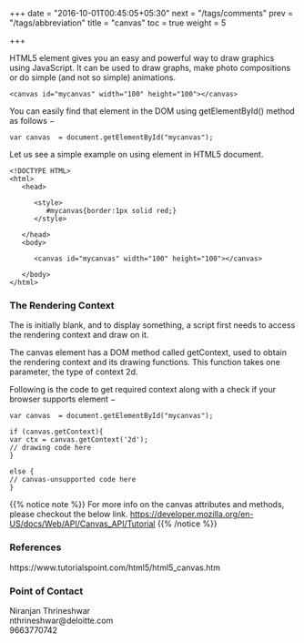 +++
date = "2016-10-01T00:45:05+05:30"
next = "/tags/comments"
prev = "/tags/abbreviation"
title = "canvas"
toc = true
weight = 5

+++

HTML5 element <canvas> gives you an easy and powerful way to draw graphics using JavaScript. It can be used to draw graphs, make photo compositions or do simple (and not so simple) animations.

    <canvas id="mycanvas" width="100" height="100"></canvas>

You can easily find that <canvas> element in the DOM using getElementById() method as follows −

    var canvas  = document.getElementById("mycanvas");

Let us see a simple example on using <canvas> element in HTML5 document.

    <!DOCTYPE HTML>
    <html>
       <head>

          <style>
             #mycanvas{border:1px solid red;}
          </style>

       </head>
       <body>

          <canvas id="mycanvas" width="100" height="100"></canvas>

       </body>
    </html>

<h3>The Rendering Context</h3>
The <canvas> is initially blank, and to display something, a script first needs to access the rendering context and draw on it.

The canvas element has a DOM method called getContext, used to obtain the rendering context and its drawing functions. This function takes one parameter, the type of context 2d.

Following is the code to get required context along with a check if your browser supports <canvas> element −

    var canvas  = document.getElementById("mycanvas");

    if (canvas.getContext){   
    var ctx = canvas.getContext('2d');   
    // drawing code here   
    }

    else {   
    // canvas-unsupported code here
    }


{{% notice note %}}
  For more info on the canvas attributes and methods, please checkout the below link.
  https://developer.mozilla.org/en-US/docs/Web/API/Canvas_API/Tutorial
{{% /notice %}}

<h3>References</h3>
https://www.tutorialspoint.com/html5/html5_canvas.htm

<h3>Point of Contact</h3>
Niranjan Thrineshwar <br>
nthrineshwar@deloitte.com <br>
9663770742
